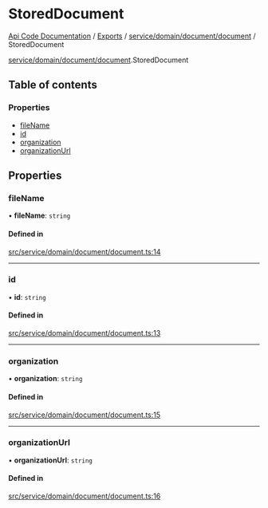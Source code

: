# StoredDocument
[Api Code Documentation](../README.md) / [Exports](../modules.md) / [service/domain/document/document](../modules/service_domain_document_document.md) / StoredDocument

[service/domain/document/document](../modules/service_domain_document_document.md).StoredDocument

## Table of contents

### Properties

- [fileName](service_domain_document_document.StoredDocument.md#filename)
- [id](service_domain_document_document.StoredDocument.md#id)
- [organization](service_domain_document_document.StoredDocument.md#organization)
- [organizationUrl](service_domain_document_document.StoredDocument.md#organizationurl)

## Properties

### fileName

• **fileName**: `string`

#### Defined in

[src/service/domain/document/document.ts:14](https://github.com/openkfw/TruBudget/blob/c993c60c/api/src/service/domain/document/document.ts#L14)

___

### id

• **id**: `string`

#### Defined in

[src/service/domain/document/document.ts:13](https://github.com/openkfw/TruBudget/blob/c993c60c/api/src/service/domain/document/document.ts#L13)

___

### organization

• **organization**: `string`

#### Defined in

[src/service/domain/document/document.ts:15](https://github.com/openkfw/TruBudget/blob/c993c60c/api/src/service/domain/document/document.ts#L15)

___

### organizationUrl

• **organizationUrl**: `string`

#### Defined in

[src/service/domain/document/document.ts:16](https://github.com/openkfw/TruBudget/blob/c993c60c/api/src/service/domain/document/document.ts#L16)
